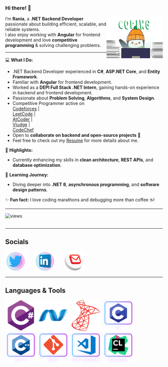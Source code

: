 <!-- Intro & Greetings -->

### Hi there! 👋  

<!-- Programmer -->

<img align="right" width=180px src="https://github.com/Haidyasser/Haidyasser/blob/main/Assets/Images/coding.gif">

<!-- Programmer End Here -->

I’m **Rania**, a **.NET Backend Developer** passionate about building efficient, scalable, and reliable systems.  
I also enjoy working with **Angular** for frontend development and love **competitive programming** & solving challenging problems.

<!-- Greetings End -->

---

<!-- Personal Talks -->
💻 **What I Do:**  
- .NET Backend Developer experienced in **C#**, **ASP.NET Core**, and **Entity Framework**.  
- Familiar with **Angular** for frontend development.  
- Worked as a **DEPI Full Stack .NET Intern**, gaining hands-on experience in backend and frontend development.  
- Passionate about **Problem Solving**, **Algorithms**, and **System Design**.  
- Competitive Programmer active on  
  [Codeforces](https://codeforces.com/profile/RaniaEssam) |  
  [LeetCode](https://leetcode.com/u/rania_123/) |  
  [AtCoder](https://atcoder.jp/users/Raania) |  
  [Vjudge](https://vjudge.net/user/raniaa_e) |  
  [CodeChef](https://www.codechef.com/dashboard)  
- Open to **collaborate on backend and open-source projects** 🎉  
- Feel free to check out my [Resume](https://drive.google.com/file/d/1aeMFFouc-5mqVoyJ5BfXNpavc8BGSeU8/view?usp=sharing) for more details about me.  

🎯 **Highlights:**  
- Currently enhancing my skills in **clean architecture**, **REST APIs**, and **database optimization**.  

🌱 **Learning Journey:**  
- Diving deeper into **.NET 8**, **asynchronous programming**, and **software design patterns**.  

✨ **Fun fact:** I love coding marathons and debugging more than coffee ☕!  
<!-- Talks End here -->

---

<!-- Profile View Counter-->

<div><img src="https://komarev.com/ghpvc/?username=rania&style=circle&color=blue" alt="views"/></div>
<br/> 
<!-- Counter End -->

---

<!-- Socials-->
<h2>Socials</h2>
<p>
  <a href="https://x.com/raniaa_e"><img width="66px" alt="Twitter" title="Twitter" src="https://github.com/Haidyasser/Haidyasser/blob/main/Assets/Social_Icons/twitter_2v%20(1).png"/></a>
  &#8287;&#8287;&#8287;&#8287;&#8287;
  <a href="https://www.linkedin.com/in/rania-essam-08a249359/"><img width="66px" alt="LinkedIn" title="LinkedIn" src="https://github.com/Haidyasser/Haidyasser/blob/main/Assets/Social_Icons/twitter_2v%20(5).png"/></a>
  &#8287;&#8287;&#8287;&#8287;&#8287;
  <a href="mailto:raniaessam373@gmail.com"><img width="66px" alt="Gmail" title="Gmail" src="https://github.com/Haidyasser/Haidyasser/blob/main/Assets/Social_Icons/3d-logo-Gmail.png"/></a>
</p>
<!-- Socials End-->

---

<!-- Languages & Tools -->

<h2>Languages & Tools</h2>
<div>
  <!-- C# -->
<img height="100" src="https://github.com/devicons/devicon/blob/master/icons/csharp/csharp-original.svg" />

<!-- .NET -->
<img height="100" src="https://github.com/devicons/devicon/blob/master/icons/dot-net/dot-net-original.svg" />

<!-- SQL Server -->
<img height="100" src="https://github.com/devicons/devicon/blob/master/icons/microsoftsqlserver/microsoftsqlserver-plain.svg" />

<img height="100" src="https://github.com/Haidyasser/Haidyasser/blob/main/Assets/Icons/C.png" />
<img height="100" src="https://github.com/Haidyasser/Haidyasser/blob/main/Assets/Icons/CPP.png" />

<img height="100" src="https://github.com/Haidyasser/Haidyasser/blob/main/Assets/Icons/git.png" />
<img height="100" src="https://github.com/Haidyasser/Haidyasser/blob/main/Assets/Icons/vscode.png" />
<img height="100" src="https://github.com/Haidyasser/Haidyasser/blob/main/Assets/Icons/clion.png" />

</div>

